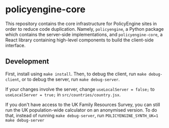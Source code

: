 # policyengine-core

This repository contains the core infrastructure for PolicyEngine sites in order to reduce code duplication. Namely, `policyengine`, a Python package which contains the server-side implementations, and `policyengine-core`, a React library containing high-level components to build the client-side interface.

## Development

First, install using `make install`. Then, to debug the client, run `make debug-client`, or to debug the server, run `make debug-server`.

If your changes involve the server, change `useLocalServer = false;` to `useLocalServer = true;` in `src/countries/country.jsx`.

If you don't have access to the UK Family Resources Survey, you can still run the UK population-wide calculator on an anonymised version. To do that, instead of running `make debug-server`, run `POLICYENGINE_SYNTH_UK=1 make debug-server`